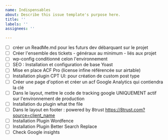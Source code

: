 ```yaml
---
name: Indispensables
about: Describe this issue template's purpose here.
title: ''
labels: ''
assignees: ''

---
```


- [ ] créer un ReadMe.md pour les futurs dev débarquant sur le projet
- [ ] Créer l'ensemble des tickets - généraux au minimum -  liés aux projet
- [ ] wp-config conditionné celon l'environnement
- [ ] SEO : Installation et configuration de base Yoast
- [ ] Mise en place ACF Pro (license infine référencée sur airtable)
- [ ] Installation plugin CPT UI: pour création de custom post type
- [ ] Créer une page d'option et créer un acf Google Analytics qui contiendra la clé
- [ ] Dans le layout, mettre le code de tracking google UNIQUEMENT actif sur l'environnement de production
- [ ] Installation du plugin what the file
- [ ] Dans le layout en footer : powered by 8trust https://8trust.com?source=client_name
- [ ] Installation Plugin Wordfence 
- [ ] Installation Plugin Better Search Replace
- [ ] Check Google insights
